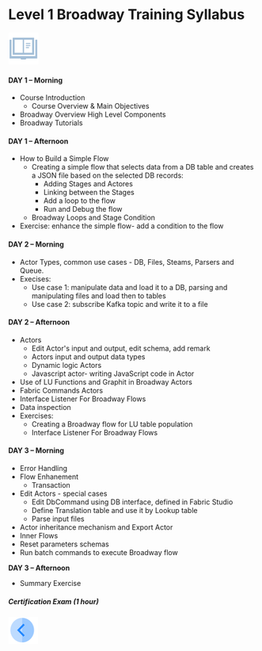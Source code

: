 # Level 1 Broadway Training Syllabus

![](/academy/images/syllabus.png) 

#### **DAY 1 – Morning**

- Course Introduction
  - Course Overview & Main Objectives
- Broadway Overview High Level Components
- Broadway Tutorials

#### **DAY 1 – Afternoon**

- How to Build a Simple Flow
  - Creating a simple flow that selects data from a DB table and creates a JSON file based on the selected DB records:
    - Adding Stages and Actores
    - Linking between the Stages
    - Add a loop to the flow
    - Run and Debug the flow
  - Broadway Loops and Stage Condition
- Exercise: enhance the simple flow- add a condition to the flow

#### **DAY 2 – Morning**

- Actor Types, common use cases - DB, Files, Steams, Parsers and Queue.
- Execises: 
  - Use case 1: manipulate data and load it to a DB, parsing and manipulating files and load then to tables
  - Use case 2: subscribe Kafka topic and write it to a file

#### **DAY 2 – Afternoon**

- Actors
  - Edit Actor's input and output, edit schema, add remark
  - Actors input and output data types
  - Dynamic logic Actors
  - Javascript actor- writing JavaScript code in Actor  
- Use of LU Functions and Graphit in Broadway Actors
- Fabric Commands Actors
- Interface Listener For Broadway Flows
- Data inspection
- Exercises: 
  - Creating a Broadway flow for LU table population
  - Interface Listener For Broadway Flows

#### **DAY 3 – Morning**

- Error Handling
- Flow Enhanement
  - Transaction
- Edit Actors - special cases
  - Edit DbCommand using DB interface, defined in Fabric Studio
  - Define Translation table and use it by Lookup table
  - Parse input files
- Actor inheritance mechanism and Export Actor
- Inner Flows
- Reset parameters schemas
- Run batch commands to execute Broadway flow

**DAY 3 – Afternoon**

- Summary Exercise

##### Certification Exam (1 hour)

[<img align="left" width="60" height="54" src="/articles/images/Previous.png">](/academy/Training_Level_1/99_Broadway/01_broadway_course_overview.md)
